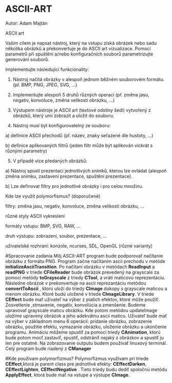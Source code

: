 # ASCII-ART
Autor: Adam Majtán

ASCII art

Vaším cílem je napsat nástroj, který na vstupu získá obrázek nebo sadu několika obrázků a překonvertuje je do ASCII art vizualizace. Pomocí parametrů při spuštění a/nebo konfiguračních souborů parametrizujte generování souborů.

Implementujte následující funkcionality:

1. Nástroj načítá obrázky v alespoň jednom běžném souborovém formátu. (př. BMP, PNG, JPEG, SVG, …)

2. Implementujte alespoň 5 druhů různých operací (př. změna jasu, negativ, konvoluce, změna velikosti obrázku, …)

3. Výstupem nástroje je ASCII art (textové odstíny šedi) vytvořený z obrázků, který umí zobrazit a uložit do souboru.

4. Nástroj musí být konfigurovatelný ze souboru:

 a) definice ASCII přechodů (př. název, znaky seřazené dle hustoty, …)

 b) definice aplikovaných filtrů (jeden filtr může být aplikován víckrát s různými parametry)

5. V případě více předaných obrázků:

 a) Nástroj spustí prezentaci jednotlivých snímků, kterou lze ovládat (alespoň změna snímku, 	zastavení prezentace, spuštění prezentace).

 b) Lze definovat filtry pro jednotlivé obrázky i pro celou množinu.

Kde lze využít polymorfismus? (doporučené)

filtry: změna jasu, negativ, konvoluce, změna velikosti obrázku, …

různé styly ASCII vykreslení

formáty vstupu: BMP, SVG, RAW, …

druh výstupu: zobrazení, soubor, prezentace, …

uživatelské rozhraní: konzole, ncurses, SDL, OpenGL (různé varianty)

#Spracovanie zadania
Môj ASCII-ART program bude podporovať načítanie obrázku z formátu PNG. Program začne načítaním ascii prechodu v metóde **initializeAsciiTransition**. Po načítaní obrázku v
metódach **ReadInput** a **readPNG** v triede **CFileReader** bude obrázok prevedený na grayscale za pomoci
metódy **toGrayscale** z triedy **CTool**, a vráti maticovú reprezentáciu. Následne obrázok v
prekonvertuje na ascii reprezantáciu metódou **convertToAscii** , ktorú uloží do triedy **CImage** dokopy s grayscale maticou a menom obrázku. 
Ktoré budú uložené v triede **CImageLibrary**. V triede **CEffect** bude mať uživateľ na výber z piatich efektov, ktoré môže použiť: Zosvetlenie ,stmavenie, negatív, konvolúcia a zmenšenie. 
Budeme upravovať grayscale maticu obrázku. Kde potom metódou updateImage uložíme upravený obrázok a jeho adekvátnu ascii maticu. Uživateľ bude mať na výber v základnom menu 6 operácií: 
pridanie obrázku, zobrazenie obrázku, použitie efektu, vymazanie obrázku, uloženie obrázku a ukončenie programu.
Animáciu môžeme spustiť za pomoci triedy **CAnimation**, ktorú bude potom mocť zastaviť, spustiť,
odstrániť nejaký z obrázkov a spustiť ju len pre ostatné. Na zobrazovanie outputu budem používať linuxový terminál. Celý program bude riadený z **CManager**

#Kde používam polymorfizmus?
Polymorfizmus využívam pri triede **CEffect**,ktorá je parent class pre jednotlivé efekty:
**CEffectDarken**, **CEffectLighten**, **CEffectNegative** . Tieto triedy budu dediť spoločnú metódu **ApplyEffect**, ktorá bude mať na vstupe a výstupe **CImage**.
